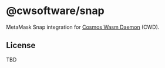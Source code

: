 # @cwsoftware/snap

MetaMask Snap integration for [Cosmos Wasm Daemon](https://github.com/cwsoftware123/cwd) (CWD).

## License

TBD
